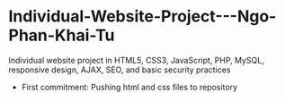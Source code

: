 # Individual-Website-Project---Ngo-Phan-Khai-Tu
Individual website project in HTML5, CSS3, JavaScript, PHP, MySQL, responsive design, AJAX, SEO, and basic security practices
+ First commitment: Pushing html and css files to repository

